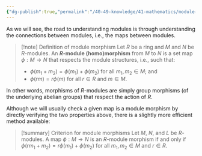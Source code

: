 ```yaml
---
{"dg-publish":true,"permalink":"/40-49-knowledge/41-mathematics/module-theory/basic-definitions-and-examples/module-morphisms/","tags":["module_theory"],"updated":"2024-03-06T13:42:10-08:00"}
---
```


As we will see, the road to understanding modules is through understanding the connections between modules, i.e., the maps between modules.

>[!note] Definition of module morphism
>Let $R$ be a ring and $M$ and $N$ be $R$-modules. An **$R$-module (homo)morphism** from $M$ to $N$ is a set map $\phi:M\to N$ that respects the module structures, i.e., such that:
>- $\phi(m_1+m_2)=\phi(m_1)+\phi(m_2)$ for all $m_1, m_2\in M$; and
>- $\phi(rm)=r\phi(m)$ for all $r\in R$ and $m\in M$.

In other words, morphisms of $R$-modules are simply group morphisms (of the underlying abelian groups) that respect the action of $R$.

Although we will usually check a given map is a module morphism by directly verifying the two properties above, there is a slightly more efficient method available:

>[!summary] Criterion for module morphisms
>Let $M$, $N$, and $L$ be $R$-modules. A map $\phi:M\to N$ is an $R$-module morphism if and only if $\phi(rm_1+m_2)=r\phi(m_1)+\phi(m_2)$ for all $m_1, m_2\in M$ and $r\in R$.
